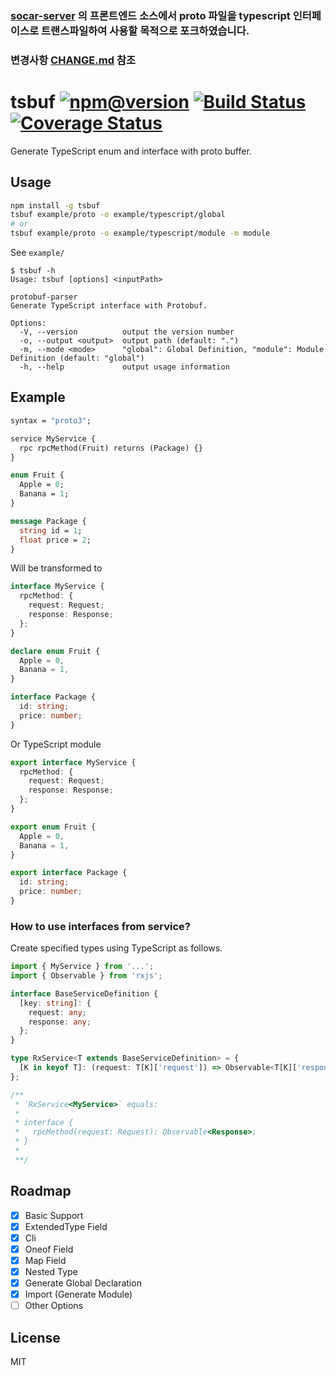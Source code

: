 ### [socar-server](https://github.com/socar-inc/socar-server) 의 프론트엔드 소스에서 proto 파일을 typescript 인터페이스로 트랜스파일하여 사용할 목적으로 포크하였습니다.

### 변경사항 [CHANGE.md](https://github.com/socar-inc/tsbuf/CHANGE.md) 참조

# tsbuf  [![npm@version](https://img.shields.io/npm/v/tsbuf.svg)](https://www.npmjs.com/package/tsbuf) [![Build Status](https://travis-ci.org/Means88/tsbuf.svg?branch=master)](https://travis-ci.org/Means88/tsbuf) [![Coverage Status](https://coveralls.io/repos/github/Means88/tsbuf/badge.svg?branch=master)](https://coveralls.io/github/Means88/tsbuf?branch=master)

Generate TypeScript enum and interface with proto buffer.

## Usage
```bash
npm install -g tsbuf
tsbuf example/proto -o example/typescript/global
# or
tsbuf example/proto -o example/typescript/module -m module

```
See `example/`

```console
$ tsbuf -h
Usage: tsbuf [options] <inputPath>

protobuf-parser
Generate TypeScript interface with Protobuf.

Options:
  -V, --version          output the version number
  -o, --output <output>  output path (default: ".")
  -m, --mode <mode>      "global": Global Definition, "module": Module Definition (default: "global")
  -h, --help             output usage information

```

## Example

```proto
syntax = "proto3";

service MyService {
  rpc rpcMethod(Fruit) returns (Package) {}
}

enum Fruit {
  Apple = 0;
  Banana = 1;
}

message Package {
  string id = 1;
  float price = 2;
}

```
Will be transformed to

```typescript
interface MyService {
  rpcMethod: {
    request: Request;
    response: Response;
  };
}

declare enum Fruit {
  Apple = 0,
  Banana = 1,
}

interface Package {
  id: string;
  price: number;
}
```
Or TypeScript module
```typescript
export interface MyService {
  rpcMethod: {
    request: Request;
    response: Response;
  };
}

export enum Fruit {
  Apple = 0,
  Banana = 1,
}

export interface Package {
  id: string;
  price: number;
}

```

### How to use interfaces from service?

Create specified types using TypeScript as follows.

```typescript
import { MyService } from '...';
import { Observable } from 'rxjs';

interface BaseServiceDefinition {
  [key: string]: {
    request: any;
    response: any;
  };
}

type RxService<T extends BaseServiceDefinition> = {
  [K in keyof T]: (request: T[K]['request']) => Observable<T[K]['response']>;
};

/**
 * `RxService<MyService>` equals:
 *
 * interface {
 *   rpcMethod(request: Request): Observable<Response>;
 * }
 *
 **/

```

## Roadmap

- [x] Basic Support
- [x] ExtendedType Field
- [x] Cli
- [x] Oneof Field
- [x] Map Field
- [x] Nested Type
- [x] Generate Global Declaration
- [x] Import (Generate Module)
- [ ] Other Options

## License
MIT
